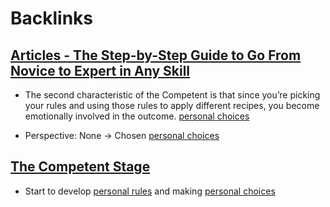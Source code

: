 
# Backlinks
## [Articles - The Step-by-Step Guide to Go From Novice to Expert in Any Skill](<Articles - The Step-by-Step Guide to Go From Novice to Expert in Any Skill.md>)
- The second characteristic of the Competent is that since you’re picking your rules and using those rules to apply different recipes, you become emotionally involved in the outcome. [personal choices](<personal choices.md>)

- Perspective: None -> Chosen [personal choices](<personal choices.md>)

## [The Competent Stage](<The Competent Stage.md>)
- Start to develop [personal rules](<personal rules.md>) and making [personal choices](<personal choices.md>)

